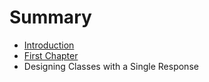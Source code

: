 # Summary

* [Introduction](README.md)
* [First Chapter](chapter1.md)
* Designing Classes with a Single Response

